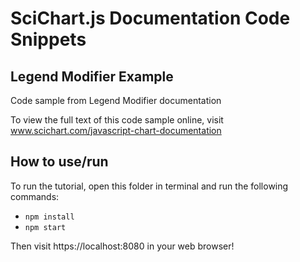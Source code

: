 # SciChart.js Documentation Code Snippets

## Legend Modifier Example

Code sample from Legend Modifier documentation 

To view the full text of this code sample online, visit www.scichart.com/javascript-chart-documentation

## How to use/run 

To run the tutorial, open this folder in terminal and run the following commands:

* `npm install`
* `npm start` 

Then visit https://localhost:8080 in your web browser! 
